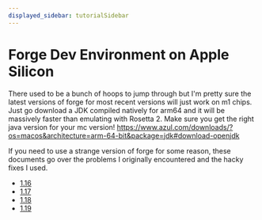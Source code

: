 ```yaml
---
displayed_sidebar: tutorialSidebar
---
```

# Forge Dev Environment on Apple Silicon 

There used to be a bunch of hoops to jump through but I'm pretty sure the latest versions of forge for most recent versions will just work on m1 chips. Just go download a JDK compiled natively for arm64 and it will be massively faster than emulating with Rosetta 2. Make sure you get the right java version for your mc version! https://www.azul.com/downloads/?os=macos&architecture=arm-64-bit&package=jdk#download-openjdk

If you need to use a strange version of forge for some reason, these documents go over the problems I originally encountered and the hacky fixes I used. 

- [1.16](https://github.com/LukeGrahamLandry/moddingtutorials.org/blob/bf731294c19241e388f815b683e79d3ebe53861c/forge-1.16-tutorials/m1.md)
- [1.17](https://github.com/LukeGrahamLandry/moddingtutorials.org/blob/bf731294c19241e388f815b683e79d3ebe53861c/forge-1.17-tutorials/m1.md)
- [1.18](https://github.com/LukeGrahamLandry/moddingtutorials.org/blob/bf731294c19241e388f815b683e79d3ebe53861c/forge-1.18-tutorials/m1.md)
- [1.19](https://github.com/LukeGrahamLandry/moddingtutorials.org/blob/bf731294c19241e388f815b683e79d3ebe53861c/forge-1.19-tutorials/m1.md)
